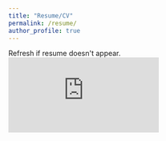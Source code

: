 ```yaml
---
title: "Resume/CV"
permalink: /resume/
author_profile: true
---
```

Refresh if resume doesn't appear.
<embed src="https://cchristenson2.github.io/assets/files/CC_resume.pdf" type="application/pdf" />
